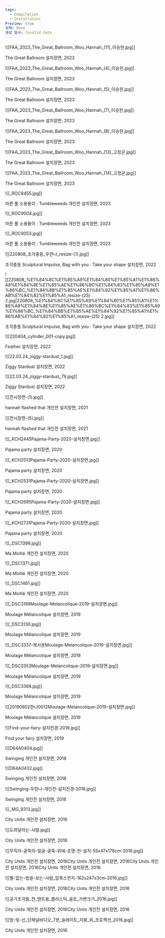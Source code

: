 ```yaml
---
tags:
  - Compilation
  - Installation
Preview: true
상태: Done
생성 일시: Invalid date
---
```

![[FAA_2023_The_Great_Ballroom_Woo_Hannah_(11)_이승헌.jpg]]

The Great Ballroom 설치장면, 2023

  

![[FAA_2023_The_Great_Ballroom_Woo_Hannah_(4)_이승헌.jpg]]

The Great Ballroom 설치장면, 2023

  

![[FAA_2023_The_Great_Ballroom_Woo_Hannah_(5)_이승헌.jpg]]

The Great Ballroom 설치장면, 2023

  

![[FAA_2023_The_Great_Ballroom_Woo_Hannah_(7)_이승헌.jpg]]

The Great Ballroom 설치장면, 2023

  

![[FAA_2023_The_Great_Ballroom_Woo_Hannah_(8)_이승헌.jpg]]

The Great Ballroom 설치장면, 2023

  

![[FAA_2023_The_Great_Ballroom_Woo_Hannah_(13)_고정균.jpg]]

The Great Ballroom 설치장면, 2023

  

![[FAA_2023_The_Great_Ballroom_Woo_Hannah_(14)_고정균.jpg]]

The Great Ballroom 설치장면, 2023

  

![[_ROC8455.jpg]]

마른 풀 소용돌이 : Tumbleweeds 개인전 설치장면, 2023

  

  

![[_ROC9004.jpg]]

마른 풀 소용돌이 : Tumbleweeds 개인전 설치장면, 2023

  

  

![[_ROC9053.jpg]]

마른 풀 소용돌이 : Tumbleweeds 개인전 설치장면, 2023

  

![[220808_조각충동_우한나_resize-(1).jpg]]

조각충동 Sculptural Impulse, Bag with you : Take your shape 설치장면, 2022

  

  

![[220808_%E1%84%8C%E1%85%A9%E1%84%80%E1%85%A1%E1%86%A8%E1%84%8E%E1%85%AE%E1%86%BC%E1%84%83%E1%85%A9%E1%86%BC_%E1%84%8B%E1%85%AE%E1%84%92%E1%85%A1%E1%86%AB%E1%84%82%E1%85%A1_resize-(25) 2.jpg|220808_%E1%84%8C%E1%85%A9%E1%84%80%E1%85%A1%E1%86%A8%E1%84%8E%E1%85%AE%E1%86%BC%E1%84%83%E1%85%A9%E1%86%BC_%E1%84%8B%E1%85%AE%E1%84%92%E1%85%A1%E1%86%AB%E1%84%82%E1%85%A1_resize-(25) 2.jpg]]

조각충동 Sculptural Impulse, Bag with you : Take your shape 설치장면, 2022

  

![[220404_cylinder_001-copy.jpg]]

Feather 설치장면, 2022

  

  

![[22.03.24_ziggy-stardust_1.jpg]]

Ziggy Stardust 설치장면, 2022

  

  

![[22.03.24_ziggy-stardust_79.jpg]]

Ziggy Stardust 설치장면, 2022

  

![[전시장면-(1).jpg]]

hannah flashed that 개인전 설치장면, 2021

  

  

![[전시장면-(5).jpg]]

hannah flashed that 개인전 설치장면, 2021

  

  

![[_KCH2445Pajama-Party-2020-설치장면.jpg]]

Pajama party 설치장면, 2020

  

![[_KCH2513Pajama-Party-2020-설치장면.jpg]]

Pajama party 설치장면, 2020

  

  

![[_KCH2531Pajama-Party-2020-설치장면.jpg]]

Pajama party 설치장면, 2020

  

  

![[_KCH2695Pajama-Party-2020-설치장면.jpg]]

Pajama party 설치장면, 2020

  

  

![[_KCH2731Pajama-Party-2020-설치장면.jpg]]

Pajama party 설치장면, 2020

  

![[_DSC1398.jpg]]

Ma Moitié 개인전 설치장면, 2020

  

  

![[_DSC1371.jpg]]

Ma Moitié 개인전 설치장면, 2020

  

  

![[_DSC1461.jpg]]

Ma Moitié 개인전 설치장면, 2020

  

  

![[_DSC3198Moulage-Melancolique-2019-설치장면.jpg]]

Moulage Mélancolique 설치장면, 2019

  

  

![[_DSC3130.jpg]]

Moulage Mélancolique 설치장면, 2019

  

  

![[_DSC3337-복사본Moulage-Melancolique-2019-설치장면.jpg]]

Moulage Mélancolique 설치장면, 2019

  

  

![[_DSC3353Moulage-Melancolique-2019-설치장면.jpg]]

Moulage Mélancolique 설치장면, 2019

  

  

![[_DSC3368.jpg]]

Moulage Mélancolique 설치장면, 2019

  

  

![[20190902한나0012Moulage-Melancolique-2019-설치장면.jpg]]

Moulage Mélancolique 설치장면, 2019

  

  

![[Find-your-fairy-설치전경-2019.jpg]]

Find your fairy 설치장면, 2019

  

![[D64A0404.jpg]]

Swinging 개인전 설치장면, 2018

  

  

![[D64A0432.jpg]]

Swinging 개인전 설치장면, 2018

  

  

![[Swinging-우한나-개인전-설치전경-2018.jpg]]

Swinging 개인전 설치장면, 2018

  

![[_MG_9313.jpg]]

City Units 개인전 설치장면, 2016

  

  

![[도와달라는-사람.jpg]]

City Units 개인전 설치장면, 2016

  

  

![[무직자-굴뚝의-얼굴-굴뚝-위에-조명-천-설치-55x47x178cm-2016.jpg]]

City Units 개인전 설치장면, 2016City Units 개인전 설치장면, 2016City Units 개인전 설치장면, 2016City Units 개인전 설치장면, 2016

  

  

![[별-없는-밤을-보는-사람_압축스펀지-162x247x3cm-2016.jpg]]

City Units 개인전 설치장면, 2016City Units 개인전 설치장면, 2016

  

  

![[공기조각들_천_텐트용_플라스틱_골조_가변크기_2016.jpg]]

City Units 개인전 설치장면, 2016City Units 개인전 설치장면, 2016

  

  

![[밤-빛-선_단채널비디오_7분_슬레이트_지붕_위_프로젝션_2016.jpg]]

City Units 개인전 설치장면, 2016